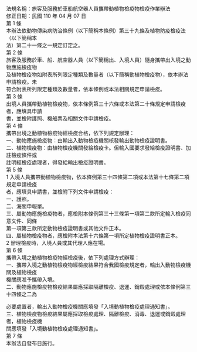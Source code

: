 法規名稱：旅客及服務於車船航空器人員攜帶動植物檢疫物檢疫作業辦法  
修正日期：民國 110 年 04 月 07 日  
第 1 條  
本辦法依動物傳染病防治條例（以下簡稱本條例）第三十九條及植物防疫檢疫法（以下簡稱本  
法）第二十一條之一規定訂定之。  
第 2 條  
旅客及服務於車、船、航空器人員（以下簡稱出、入境人員）隨身攜帶出入境之動物應施檢疫物  
及植物檢疫物如附表所列限定種類及數量者（以下簡稱動植物檢疫物），依本辦法申請檢疫。未  
符合附表所列限定種類及數量者，依本條例或本法相關規定申請檢疫。  
第 3 條  
出境人員攜帶動植物檢疫物，依本條例第三十六條或本法第二十條規定申請檢疫者，應填具申請  
書，並檢附護照、機船票及相關文件申請檢疫。  
第 4 條  
攜帶出境之動植物檢疫物經檢疫合格，依下列規定辦理：  
一、動物應施檢疫物：由輸出入動物檢疫機關核發輸出動物檢疫證明書。  
二、植物檢疫物：由植物檢疫機關發給檢疫卡。但輸入國要求發給檢疫證明書、加註檢疫條件或  
註明經檢疫處理者，得發給輸出檢疫證明書。  
第 5 條  
1 入境人員攜帶動植物檢疫物，依本條例第三十四條第二項或本法第十七條第二項規定申請檢疫  
者，應填具申請書，並檢附下列文件申請檢疫：  
一、護照。  
二、海關申報單。  
三、屬動物應施檢疫物者，應檢附本條例第三十三條第一項第二款所定輸入檢疫同意文件、同條  
第一項第三款所定動物檢疫證明書或其他文件正本。  
四、屬植物檢疫物者，應檢附本法第十六條第一項所定植物檢疫證明書正本。  
2 辦理檢疫時，入境人員或其代理人應在場。  
第 6 條  
攜帶入境之動植物檢疫物經檢疫後，依下列處理方式辦理：  
一、攜帶入境之動植物檢疫物經檢疫結果符合我國檢疫規定者，輸出入動物檢疫機關及植物檢疫  
機關應准予攜帶入境。  
二、動物應施檢疫物檢疫結果屬應採取隔離檢疫、退運、銷燬處理或依本條例第三十四條之二為  


必要處置者，輸出入動物檢疫機關應填發「入境動植物檢疫處理通知書」。  
三、植物檢疫物檢疫結果屬應採取檢疫處理、隔離檢疫、消毒、退運或銷燬處理者，植物檢疫機  
關應填發「入境動植物檢疫處理通知書」。  
第 7 條  
本辦法自發布日施行。  


